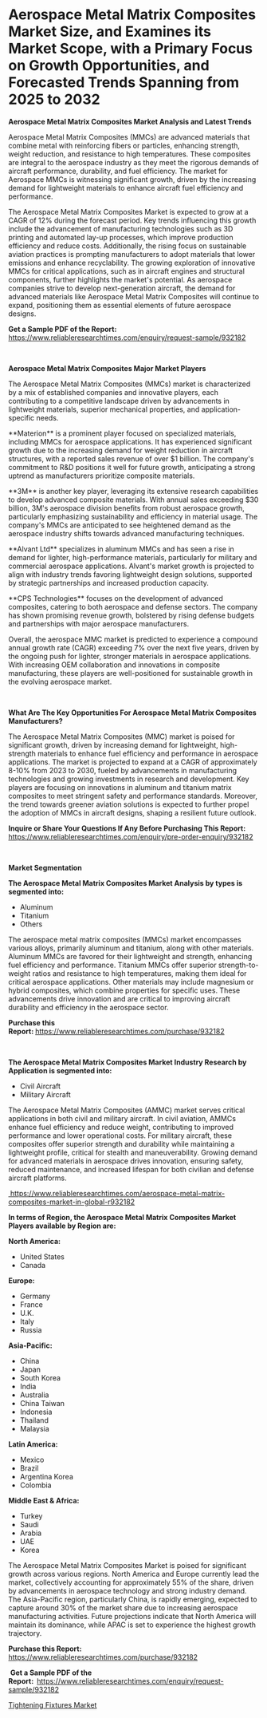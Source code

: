 <p><h1>Aerospace Metal Matrix Composites Market Size, and Examines its Market Scope, with a Primary Focus on Growth Opportunities, and Forecasted Trends Spanning from 2025 to 2032</h1></p><p><strong>Aerospace Metal Matrix Composites Market Analysis and Latest Trends</strong></p>
<p><p>Aerospace Metal Matrix Composites (MMCs) are advanced materials that combine metal with reinforcing fibers or particles, enhancing strength, weight reduction, and resistance to high temperatures. These composites are integral to the aerospace industry as they meet the rigorous demands of aircraft performance, durability, and fuel efficiency. The market for Aerospace MMCs is witnessing significant growth, driven by the increasing demand for lightweight materials to enhance aircraft fuel efficiency and performance.</p><p>The Aerospace Metal Matrix Composites Market is expected to grow at a CAGR of 12% during the forecast period. Key trends influencing this growth include the advancement of manufacturing technologies such as 3D printing and automated lay-up processes, which improve production efficiency and reduce costs. Additionally, the rising focus on sustainable aviation practices is prompting manufacturers to adopt materials that lower emissions and enhance recyclability. The growing exploration of innovative MMCs for critical applications, such as in aircraft engines and structural components, further highlights the market's potential. As aerospace companies strive to develop next-generation aircraft, the demand for advanced materials like Aerospace Metal Matrix Composites will continue to expand, positioning them as essential elements of future aerospace designs.</p></p>
<p><strong>Get a Sample PDF of the Report:&nbsp;</strong> <a href="https://www.reliableresearchtimes.com/enquiry/request-sample/932182?utm_campaign=2117&utm_medium=2&utm_source=Github&utm_content=ia&utm_term=21032025&utm_id=aerospace-metal-matrix-composites">https://www.reliableresearchtimes.com/enquiry/request-sample/932182</a></p>
<p>&nbsp;</p>
<p><strong>Aerospace Metal Matrix Composites Major Market Players</strong></p>
<p><p>The Aerospace Metal Matrix Composites (MMCs) market is characterized by a mix of established companies and innovative players, each contributing to a competitive landscape driven by advancements in lightweight materials, superior mechanical properties, and application-specific needs.</p><p>**Materion** is a prominent player focused on specialized materials, including MMCs for aerospace applications. It has experienced significant growth due to the increasing demand for weight reduction in aircraft structures, with a reported sales revenue of over $1 billion. The company's commitment to R&D positions it well for future growth, anticipating a strong uptrend as manufacturers prioritize composite materials.</p><p>**3M** is another key player, leveraging its extensive research capabilities to develop advanced composite materials. With annual sales exceeding $30 billion, 3M's aerospace division benefits from robust aerospace growth, particularly emphasizing sustainability and efficiency in material usage. The company's MMCs are anticipated to see heightened demand as the aerospace industry shifts towards advanced manufacturing techniques.</p><p>**Alvant Ltd** specializes in aluminum MMCs and has seen a rise in demand for lighter, high-performance materials, particularly for military and commercial aerospace applications. Alvant's market growth is projected to align with industry trends favoring lightweight design solutions, supported by strategic partnerships and increased production capacity.</p><p>**CPS Technologies** focuses on the development of advanced composites, catering to both aerospace and defense sectors. The company has shown promising revenue growth, bolstered by rising defense budgets and partnerships with major aerospace manufacturers.</p><p>Overall, the aerospace MMC market is predicted to experience a compound annual growth rate (CAGR) exceeding 7% over the next five years, driven by the ongoing push for lighter, stronger materials in aerospace applications. With increasing OEM collaboration and innovations in composite manufacturing, these players are well-positioned for sustainable growth in the evolving aerospace market.</p></p>
<p>&nbsp;</p>
<p><strong>What Are The Key Opportunities For Aerospace Metal Matrix Composites Manufacturers?</strong></p>
<p><p>The Aerospace Metal Matrix Composites (MMC) market is poised for significant growth, driven by increasing demand for lightweight, high-strength materials to enhance fuel efficiency and performance in aerospace applications. The market is projected to expand at a CAGR of approximately 8-10% from 2023 to 2030, fueled by advancements in manufacturing technologies and growing investments in research and development. Key players are focusing on innovations in aluminum and titanium matrix composites to meet stringent safety and performance standards. Moreover, the trend towards greener aviation solutions is expected to further propel the adoption of MMCs in aircraft designs, shaping a resilient future outlook.</p></p>
<p><strong>Inquire or Share Your Questions If Any Before Purchasing This Report:</strong> <a href="https://www.reliableresearchtimes.com/enquiry/pre-order-enquiry/932182?utm_campaign=2117&utm_medium=2&utm_source=Github&utm_content=ia&utm_term=21032025&utm_id=aerospace-metal-matrix-composites">https://www.reliableresearchtimes.com/enquiry/pre-order-enquiry/932182</a></p>
<p>&nbsp;</p>
<p><strong>Market Segmentation</strong></p>
<p><strong>The Aerospace Metal Matrix Composites Market Analysis by types is segmented into:</strong></p>
<p><ul><li>Aluminum</li><li>Titanium</li><li>Others</li></ul></p>
<p><p>The aerospace metal matrix composites (MMCs) market encompasses various alloys, primarily aluminum and titanium, along with other materials. Aluminum MMCs are favored for their lightweight and strength, enhancing fuel efficiency and performance. Titanium MMCs offer superior strength-to-weight ratios and resistance to high temperatures, making them ideal for critical aerospace applications. Other materials may include magnesium or hybrid composites, which combine properties for specific uses. These advancements drive innovation and are critical to improving aircraft durability and efficiency in the aerospace sector.</p></p>
<p><strong>Purchase this Report:&nbsp;</strong><a href="https://www.reliableresearchtimes.com/purchase/932182?utm_campaign=2117&utm_medium=2&utm_source=Github&utm_content=ia&utm_term=21032025&utm_id=aerospace-metal-matrix-composites">https://www.reliableresearchtimes.com/purchase/932182</a></p>
<p>&nbsp;</p>
<p><strong>The Aerospace Metal Matrix Composites Market Industry Research by Application is segmented into:</strong></p>
<p><ul><li>Civil Aircraft</li><li>Military Aircraft</li></ul></p>
<p><p>The Aerospace Metal Matrix Composites (AMMC) market serves critical applications in both civil and military aircraft. In civil aviation, AMMCs enhance fuel efficiency and reduce weight, contributing to improved performance and lower operational costs. For military aircraft, these composites offer superior strength and durability while maintaining a lightweight profile, critical for stealth and maneuverability. Growing demand for advanced materials in aerospace drives innovation, ensuring safety, reduced maintenance, and increased lifespan for both civilian and defense aircraft platforms.</p></p>
<p><a href="https://www.reliableresearchtimes.com/aerospace-metal-matrix-composites-market-in-global-r932182?utm_campaign=2117&utm_medium=2&utm_source=Github&utm_content=ia&utm_term=21032025&utm_id=aerospace-metal-matrix-composites">&nbsp;https://www.reliableresearchtimes.com/aerospace-metal-matrix-composites-market-in-global-r932182</a></p>
<p><strong>In terms of Region, the Aerospace Metal Matrix Composites Market Players available by Region are:</strong></p>
<p>
    <p> <strong> North America: </strong>
        <ul>
            <li>United States</li>
            <li>Canada</li>
        </ul>
        </p> 
    <p> <strong> Europe: </strong>
        <ul>
            <li>Germany</li>
            <li>France</li>
            <li>U.K.</li>
            <li>Italy</li>
            <li>Russia</li>
        </ul>
        </p> 
    <p> <strong> Asia-Pacific: </strong>
        <ul>
            <li>China</li>
            <li>Japan</li>
            <li>South Korea</li>
            <li>India</li>
            <li>Australia</li>
            <li>China Taiwan</li>
            <li>Indonesia</li>
            <li>Thailand</li>
            <li>Malaysia</li>
        </ul>
        </p> 
    <p> <strong> Latin America: </strong>
        <ul>
            <li>Mexico</li>
            <li>Brazil</li>
            <li>Argentina Korea</li>
            <li>Colombia</li>
        </ul>
        </p> 
    <p> <strong> Middle East & Africa: </strong>
        <ul>
            <li>Turkey</li>
            <li>Saudi</li>
            <li>Arabia</li>
            <li>UAE</li>
            <li>Korea</li>
        </ul>
    </p>
    </p>
<p><p>The Aerospace Metal Matrix Composites Market is poised for significant growth across various regions. North America and Europe currently lead the market, collectively accounting for approximately 55% of the share, driven by advancements in aerospace technology and strong industry demand. The Asia-Pacific region, particularly China, is rapidly emerging, expected to capture around 30% of the market share due to increasing aerospace manufacturing activities. Future projections indicate that North America will maintain its dominance, while APAC is set to experience the highest growth trajectory.</p></p>
<p><strong>Purchase this Report: </strong><a href="https://www.reliableresearchtimes.com/purchase/932182?utm_campaign=2117&utm_medium=2&utm_source=Github&utm_content=ia&utm_term=21032025&utm_id=aerospace-metal-matrix-composites">https://www.reliableresearchtimes.com/purchase/932182</a></p>
<p>&nbsp;<strong>Get a Sample PDF of the Report:&nbsp;&nbsp;</strong><a href="https://www.reliableresearchtimes.com/enquiry/request-sample/932182?utm_campaign=2117&utm_medium=2&utm_source=Github&utm_content=ia&utm_term=21032025&utm_id=aerospace-metal-matrix-composites">https://www.reliableresearchtimes.com/enquiry/request-sample/932182</a></p>
<p><strong></strong></p>
<p><p><a href="https://github.com/nathandecarvalho/Market-Research-Report-List-6/blob/main/tightening-fixtures-market.md?utm_campaign=2117&utm_medium=2&utm_source=Github&utm_content=ia&utm_term=21032025&utm_id=aerospace-metal-matrix-composites">Tightening Fixtures Market</a></p></p>